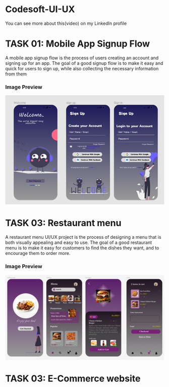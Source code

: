 # Codesoft-UI-UX
You can see more about this(video) on my LinkedIn profile
# TASK 01:  Mobile App Signup Flow

A mobile app signup flow is the process of users creating an account and signing up for an
 app. The goal of a good signup flow is to make it easy and quick for users to sign up, while
 also collecting the necessary information from them
### Image Preview
![Task 1 Image](./ss.png)

  # TASK 03:  Restaurant menu
   A restaurant menu UI/UX project is the process of designing a menu that is
 both visually appealing and easy to use. The goal of a good restaurant menu
 is to make it easy for customers to find the dishes they want, and to
 encourage them to order more.
### Image Preview
![Task 2 Image](./T2_ss.png)
 

 # TASK 03:  E-Commerce website
